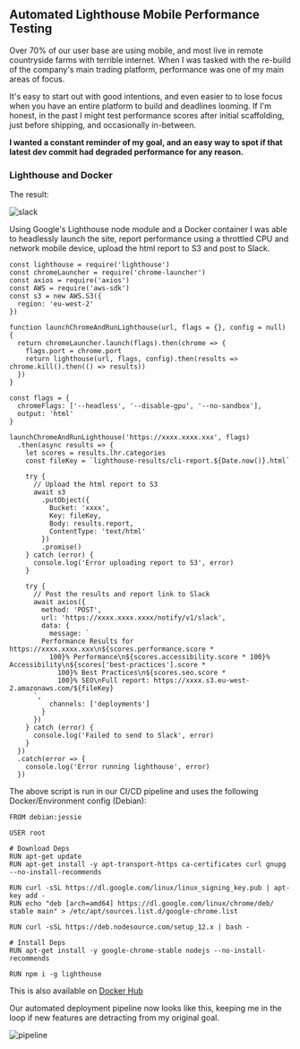## Automated Lighthouse Mobile Performance Testing

Over 70% of our user base are using mobile, and most live in remote countryside farms with terrible internet. When I was tasked with the re-build of the company's main trading platform, performance was one of my main areas of focus.

It's easy to start out with good intentions, and even easier to to lose focus when you have an entire platform to build and deadlines looming. If I'm honest, in the past I might test performance scores after initial scaffolding, just before shipping, and occasionally in-between.

**I wanted a constant reminder of my goal, and an easy way to spot if that latest dev commit had degraded performance for any reason.**

### Lighthouse and Docker

The result:

![slack](https://i.imgur.com/a5uUtFr.jpg)

Using Google's Lighthouse node module and a Docker container I was able to headlessly launch the site, report performance using a throttled CPU and network mobile device, upload the html report to S3 and post to Slack.

```
const lighthouse = require('lighthouse')
const chromeLauncher = require('chrome-launcher')
const axios = require('axios')
const AWS = require('aws-sdk')
const s3 = new AWS.S3({
  region: 'eu-west-2'
})

function launchChromeAndRunLighthouse(url, flags = {}, config = null) {
  return chromeLauncher.launch(flags).then(chrome => {
    flags.port = chrome.port
    return lighthouse(url, flags, config).then(results => chrome.kill().then(() => results))
  })
}

const flags = {
  chromeFlags: ['--headless', '--disable-gpu', '--no-sandbox'],
  output: 'html'
}

launchChromeAndRunLighthouse('https://xxxx.xxxx.xxx', flags)
  .then(async results => {
    let scores = results.lhr.categories
    const fileKey = `lighthouse-results/cli-report.${Date.now()}.html`

    try {
      // Upload the html report to S3
      await s3
        .putObject({
          Bucket: 'xxxx',
          Key: fileKey,
          Body: results.report,
          ContentType: 'text/html'
        })
        .promise()
    } catch (error) {
      console.log('Error uploading report to S3', error)
    }

    try {
      // Post the results and report link to Slack
      await axios({
        method: 'POST',
        url: 'https://xxxx.xxxx.xxxx/notify/v1/slack',
        data: {
          message: `
        Performance Results for https://xxxx.xxxx.xxx\n${scores.performance.score *
          100}% Performance\n${scores.accessibility.score * 100}% Accessibility\n${scores['best-practices'].score *
            100}% Best Practices\n${scores.seo.score *
            100}% SEO\nFull report: https://xxxx.s3.eu-west-2.amazonaws.com/${fileKey}
      `,
          channels: ['deployments']
        }
      })
    } catch (error) {
      console.log('Failed to send to Slack', error)
    }
  })
  .catch(error => {
    console.log('Error running lighthouse', error)
  })
```

The above script is run in our CI/CD pipeline and uses the following Docker/Environment config (Debian):

```
FROM debian:jessie

USER root

# Download Deps
RUN apt-get update
RUN apt-get install -y apt-transport-https ca-certificates curl gnupg --no-install-recommends

RUN curl -sSL https://dl.google.com/linux/linux_signing_key.pub | apt-key add -
RUN echo "deb [arch=amd64] https://dl.google.com/linux/chrome/deb/ stable main" > /etc/apt/sources.list.d/google-chrome.list

RUN curl -sSL https://deb.nodesource.com/setup_12.x | bash -

# Install Deps
RUN apt-get install -y google-chrome-stable nodejs --no-install-recommends

RUN npm i -g lighthouse
```

This is also available on [Docker Hub](https://hub.docker.com/repository/docker/hectare/hectare-lighthouse)

Our automated deployment pipeline now looks like this, keeping me in the loop if new features are detracting from my original goal.

![pipeline](https://i.imgur.com/qHoXFqT.jpg)
